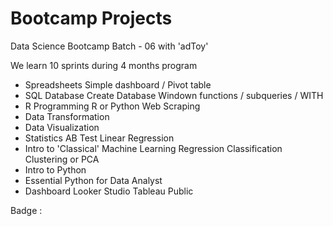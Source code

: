# Bootcamp Projects

Data Science Bootcamp Batch - 06 with 'adToy'

We learn 10 sprints during 4 months program

- Spreadsheets
    Simple dashboard / Pivot table
- SQL Database
    Create Database
    Windown functions / subqueries / WITH
- R Programming
    R or Python
    Web Scraping
- Data Transformation
- Data Visualization
- Statistics
    AB Test
    Linear Regression
- Intro to 'Classical' Machine Learning
    Regression
    Classification
    Clustering or PCA
- Intro to Python
- Essential Python for Data Analyst
- Dashboard
    Looker Studio
    Tableau Public

Badge : 
